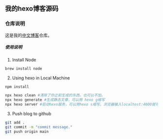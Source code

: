 ## 我的hexo博客源码

### 仓库说明
这是我的[中文博客](https://sheensong.top/blog/)仓库。

##### 使用说明

1. Install Node

```bash
brew install node
```

2. Using hexo in Local Machine

```bash
npm install

npx hexo clean #清除了你之前生成的东西，也可以不加。
npx hexo generate #生成静态文章，可以用 hexo g缩写
npx hexo server #启动hexo服务，可以用hexo s缩写。浏览器输入localhost:4000就可以看到你生成的博客
```

3. Push blog to github

```bash
git add .
git commit -m "commit message."
git push origin main
```